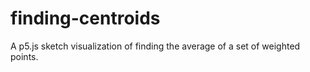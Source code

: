 # finding-centroids
A p5.js sketch visualization of finding the average of a set of weighted points.
